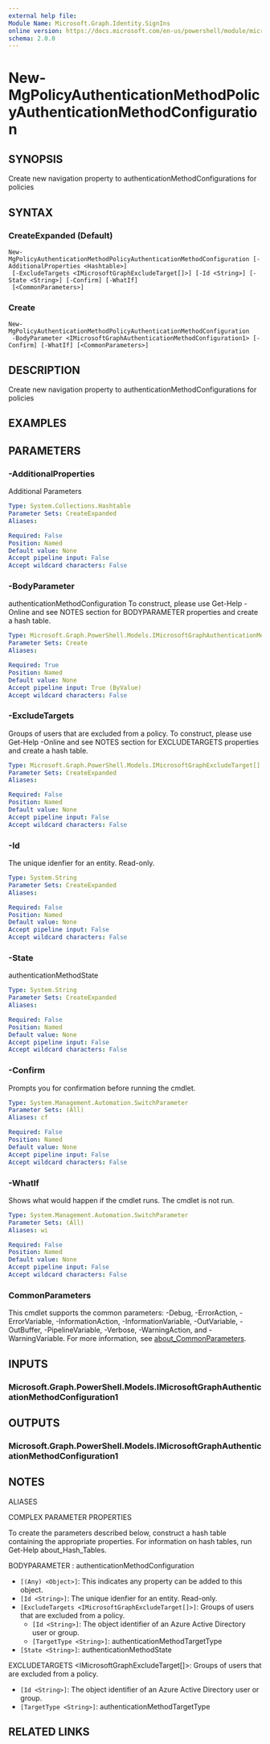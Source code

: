 ```yaml
---
external help file:
Module Name: Microsoft.Graph.Identity.SignIns
online version: https://docs.microsoft.com/en-us/powershell/module/microsoft.graph.identity.signins/new-mgpolicyauthenticationmethodpolicyauthenticationmethodconfiguration
schema: 2.0.0
---
```


# New-MgPolicyAuthenticationMethodPolicyAuthenticationMethodConfiguration

## SYNOPSIS
Create new navigation property to authenticationMethodConfigurations for policies

## SYNTAX

### CreateExpanded (Default)
```
New-MgPolicyAuthenticationMethodPolicyAuthenticationMethodConfiguration [-AdditionalProperties <Hashtable>]
 [-ExcludeTargets <IMicrosoftGraphExcludeTarget[]>] [-Id <String>] [-State <String>] [-Confirm] [-WhatIf]
 [<CommonParameters>]
```

### Create
```
New-MgPolicyAuthenticationMethodPolicyAuthenticationMethodConfiguration
 -BodyParameter <IMicrosoftGraphAuthenticationMethodConfiguration1> [-Confirm] [-WhatIf] [<CommonParameters>]
```

## DESCRIPTION
Create new navigation property to authenticationMethodConfigurations for policies

## EXAMPLES

## PARAMETERS

### -AdditionalProperties
Additional Parameters

```yaml
Type: System.Collections.Hashtable
Parameter Sets: CreateExpanded
Aliases:

Required: False
Position: Named
Default value: None
Accept pipeline input: False
Accept wildcard characters: False
```

### -BodyParameter
authenticationMethodConfiguration
To construct, please use Get-Help -Online and see NOTES section for BODYPARAMETER properties and create a hash table.

```yaml
Type: Microsoft.Graph.PowerShell.Models.IMicrosoftGraphAuthenticationMethodConfiguration1
Parameter Sets: Create
Aliases:

Required: True
Position: Named
Default value: None
Accept pipeline input: True (ByValue)
Accept wildcard characters: False
```

### -ExcludeTargets
Groups of users that are excluded from a policy.
To construct, please use Get-Help -Online and see NOTES section for EXCLUDETARGETS properties and create a hash table.

```yaml
Type: Microsoft.Graph.PowerShell.Models.IMicrosoftGraphExcludeTarget[]
Parameter Sets: CreateExpanded
Aliases:

Required: False
Position: Named
Default value: None
Accept pipeline input: False
Accept wildcard characters: False
```

### -Id
The unique idenfier for an entity.
Read-only.

```yaml
Type: System.String
Parameter Sets: CreateExpanded
Aliases:

Required: False
Position: Named
Default value: None
Accept pipeline input: False
Accept wildcard characters: False
```

### -State
authenticationMethodState

```yaml
Type: System.String
Parameter Sets: CreateExpanded
Aliases:

Required: False
Position: Named
Default value: None
Accept pipeline input: False
Accept wildcard characters: False
```

### -Confirm
Prompts you for confirmation before running the cmdlet.

```yaml
Type: System.Management.Automation.SwitchParameter
Parameter Sets: (All)
Aliases: cf

Required: False
Position: Named
Default value: None
Accept pipeline input: False
Accept wildcard characters: False
```

### -WhatIf
Shows what would happen if the cmdlet runs.
The cmdlet is not run.

```yaml
Type: System.Management.Automation.SwitchParameter
Parameter Sets: (All)
Aliases: wi

Required: False
Position: Named
Default value: None
Accept pipeline input: False
Accept wildcard characters: False
```

### CommonParameters
This cmdlet supports the common parameters: -Debug, -ErrorAction, -ErrorVariable, -InformationAction, -InformationVariable, -OutVariable, -OutBuffer, -PipelineVariable, -Verbose, -WarningAction, and -WarningVariable. For more information, see [about_CommonParameters](http://go.microsoft.com/fwlink/?LinkID=113216).

## INPUTS

### Microsoft.Graph.PowerShell.Models.IMicrosoftGraphAuthenticationMethodConfiguration1

## OUTPUTS

### Microsoft.Graph.PowerShell.Models.IMicrosoftGraphAuthenticationMethodConfiguration1

## NOTES

ALIASES

COMPLEX PARAMETER PROPERTIES

To create the parameters described below, construct a hash table containing the appropriate properties. For information on hash tables, run Get-Help about_Hash_Tables.


BODYPARAMETER <IMicrosoftGraphAuthenticationMethodConfiguration1>: authenticationMethodConfiguration
  - `[(Any) <Object>]`: This indicates any property can be added to this object.
  - `[Id <String>]`: The unique idenfier for an entity. Read-only.
  - `[ExcludeTargets <IMicrosoftGraphExcludeTarget[]>]`: Groups of users that are excluded from a policy.
    - `[Id <String>]`: The object identifier of an Azure Active Directory user or group.
    - `[TargetType <String>]`: authenticationMethodTargetType
  - `[State <String>]`: authenticationMethodState

EXCLUDETARGETS <IMicrosoftGraphExcludeTarget[]>: Groups of users that are excluded from a policy.
  - `[Id <String>]`: The object identifier of an Azure Active Directory user or group.
  - `[TargetType <String>]`: authenticationMethodTargetType

## RELATED LINKS

